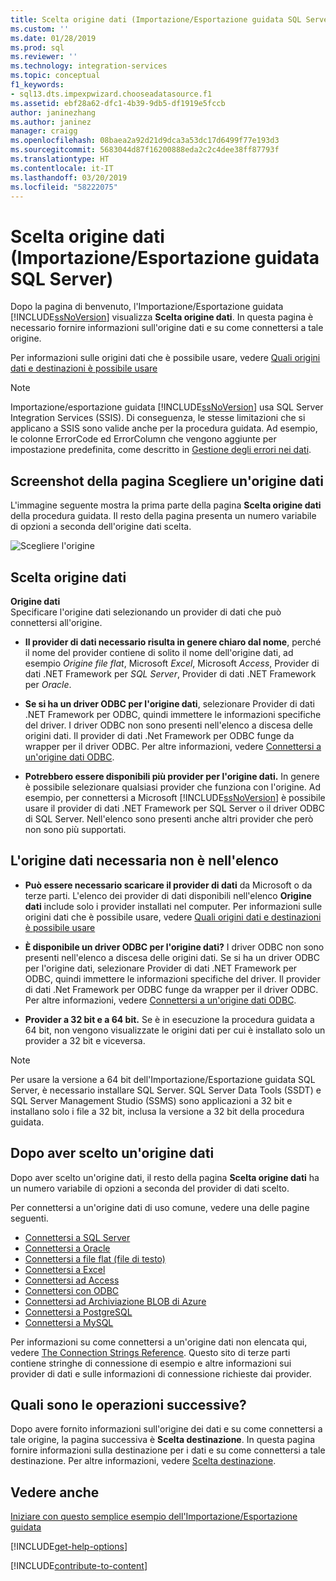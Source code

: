 ```yaml
---
title: Scelta origine dati (Importazione/Esportazione guidata SQL Server) | Microsoft Docs
ms.custom: ''
ms.date: 01/28/2019
ms.prod: sql
ms.reviewer: ''
ms.technology: integration-services
ms.topic: conceptual
f1_keywords:
- sql13.dts.impexpwizard.chooseadatasource.f1
ms.assetid: ebf28a62-dfc1-4b39-9db5-df1919e5fccb
author: janinezhang
ms.author: janinez
manager: craigg
ms.openlocfilehash: 08baea2a92d21d9dca3a53dc17d6499f77e193d3
ms.sourcegitcommit: 5683044d87f16200888eda2c2c4dee38ff87793f
ms.translationtype: HT
ms.contentlocale: it-IT
ms.lasthandoff: 03/20/2019
ms.locfileid: "58222075"
---
```

# <a name="choose-a-data-source-sql-server-import-and-export-wizard"></a>Scelta origine dati (Importazione/Esportazione guidata SQL Server)
  Dopo la pagina di benvenuto, l'Importazione/Esportazione guidata [!INCLUDE[ssNoVersion](../../includes/ssnoversion-md.md)] visualizza **Scelta origine dati**. In questa pagina è necessario fornire informazioni sull'origine dati e su come connettersi a tale origine.
  
Per informazioni sulle origini dati che è possibile usare, vedere [Quali origini dati e destinazioni è possibile usare](../../integration-services/import-export-data/import-and-export-data-with-the-sql-server-import-and-export-wizard.md#wizardSources)

> [!NOTE]
> Importazione/esportazione guidata [!INCLUDE[ssNoVersion](../../includes/ssnoversion-md.md)] usa SQL Server Integration Services (SSIS). Di conseguenza, le stesse limitazioni che si applicano a SSIS sono valide anche per la procedura guidata.  Ad esempio, le colonne ErrorCode ed ErrorColumn che vengono aggiunte per impostazione predefinita, come descritto in [Gestione degli errori nei dati](../../integration-services/data-flow/error-handling-in-data.md).

## <a name="screen-shot-of-the-choose-a-data-source-page"></a>Screenshot della pagina Scegliere un'origine dati 
L'immagine seguente mostra la prima parte della pagina **Scelta origine dati** della procedura guidata. Il resto della pagina presenta un numero variabile di opzioni a seconda dell'origine dati scelta.

![Scegliere l'origine](../../integration-services/import-export-data/media/choose-source.png)

## <a name="choose-a-data-source"></a>Scelta origine dati
 **Origine dati**  
Specificare l'origine dati selezionando un provider di dati che può connettersi all'origine.

-   **Il provider di dati necessario risulta in genere chiaro dal nome**, perché il nome del provider contiene di solito il nome dell'origine dati, ad esempio *Origine file flat*, Microsoft *Excel*, Microsoft *Access*, Provider di dati .NET Framework per *SQL Server*, Provider di dati .NET Framework per *Oracle*.

-   **Se si ha un driver ODBC per l'origine dati**, selezionare Provider di dati .NET Framework per ODBC, quindi immettere le informazioni specifiche del driver. I driver ODBC non sono presenti nell'elenco a discesa delle origini dati. Il provider di dati .Net Framework per ODBC funge da wrapper per il driver ODBC. Per altre informazioni, vedere [Connettersi a un'origine dati ODBC](../../integration-services/import-export-data/connect-to-an-odbc-data-source-sql-server-import-and-export-wizard.md).

-   **Potrebbero essere disponibili più provider per l'origine dati.** In genere è possibile selezionare qualsiasi provider che funziona con l'origine. Ad esempio, per connettersi a Microsoft [!INCLUDE[ssNoVersion](../../includes/ssnoversion-md.md)] è possibile usare il provider di dati .NET Framework per SQL Server o il driver ODBC di SQL Server. Nell'elenco sono presenti anche altri provider che però non sono più supportati. 

## <a name="my-data-source-isnt-in-the-list"></a>L'origine dati necessaria non è nell'elenco
-   **Può essere necessario scaricare il provider di dati** da Microsoft o da terze parti. L'elenco dei provider di dati disponibili nell'elenco **Origine dati** include solo i provider installati nel computer. Per informazioni sulle origini dati che è possibile usare, vedere [Quali origini dati e destinazioni è possibile usare](import-and-export-data-with-the-sql-server-import-and-export-wizard.md#wizardSources)

-   **È disponibile un driver ODBC per l'origine dati?** I driver ODBC non sono presenti nell'elenco a discesa delle origini dati. Se si ha un driver ODBC per l'origine dati, selezionare Provider di dati .NET Framework per ODBC, quindi immettere le informazioni specifiche del driver. Il provider di dati .Net Framework per ODBC funge da wrapper per il driver ODBC. Per altre informazioni, vedere [Connettersi a un'origine dati ODBC](../../integration-services/import-export-data/connect-to-an-odbc-data-source-sql-server-import-and-export-wizard.md).

-   **Provider a 32 bit e a 64 bit.** Se è in esecuzione la procedura guidata a 64 bit, non vengono visualizzate le origini dati per cui è installato solo un provider a 32 bit e viceversa.

> [!NOTE]
> Per usare la versione a 64 bit dell'Importazione/Esportazione guidata SQL Server, è necessario installare SQL Server. SQL Server Data Tools (SSDT) e SQL Server Management Studio (SSMS) sono applicazioni a 32 bit e installano solo i file a 32 bit, inclusa la versione a 32 bit della procedura guidata.

## <a name="after-you-choose-a-data-source"></a>Dopo aver scelto un'origine dati
Dopo aver scelto un'origine dati, il resto della pagina **Scelta origine dati** ha un numero variabile di opzioni a seconda del provider di dati scelto.

Per connettersi a un'origine dati di uso comune, vedere una delle pagine seguenti.
-   [Connettersi a SQL Server](../../integration-services/import-export-data/connect-to-a-sql-server-data-source-sql-server-import-and-export-wizard.md)
-   [Connettersi a Oracle](../../integration-services/import-export-data/connect-to-an-oracle-data-source-sql-server-import-and-export-wizard.md)
-   [Connettersi a file flat (file di testo)](../../integration-services/import-export-data/connect-to-a-flat-file-data-source-sql-server-import-and-export-wizard.md)
-   [Connettersi a Excel](../../integration-services/import-export-data/connect-to-an-excel-data-source-sql-server-import-and-export-wizard.md)
-   [Connettersi ad Access](../../integration-services/import-export-data/connect-to-an-access-data-source-sql-server-import-and-export-wizard.md)
-   [Connettersi con ODBC](../../integration-services/import-export-data/connect-to-an-odbc-data-source-sql-server-import-and-export-wizard.md)
-   [Connettersi ad Archiviazione BLOB di Azure](../../integration-services/import-export-data/connect-to-azure-blob-storage-sql-server-import-and-export-wizard.md)
-   [Connettersi a PostgreSQL](../../integration-services/import-export-data/connect-to-a-postgresql-data-source-sql-server-import-and-export-wizard.md)
-   [Connettersi a MySQL](../../integration-services/import-export-data/connect-to-a-mysql-data-source-sql-server-import-and-export-wizard.md)

Per informazioni su come connettersi a un'origine dati non elencata qui, vedere [The Connection Strings Reference](https://www.connectionstrings.com/). Questo sito di terze parti contiene stringhe di connessione di esempio e altre informazioni sui provider di dati e sulle informazioni di connessione richieste dai provider.

## <a name="whats-next"></a>Quali sono le operazioni successive?
 Dopo avere fornito informazioni sull'origine dei dati e su come connettersi a tale origine, la pagina successiva è **Scelta destinazione**. In questa pagina fornire informazioni sulla destinazione per i dati e su come connettersi a tale destinazione. Per altre informazioni, vedere [Scelta destinazione](../../integration-services/import-export-data/choose-a-destination-sql-server-import-and-export-wizard.md).

## <a name="see-also"></a>Vedere anche
[Iniziare con questo semplice esempio dell'Importazione/Esportazione guidata](../../integration-services/import-export-data/get-started-with-this-simple-example-of-the-import-and-export-wizard.md)

[!INCLUDE[get-help-options](../../includes/paragraph-content/get-help-options.md)]

[!INCLUDE[contribute-to-content](../../includes/paragraph-content/contribute-to-content.md)]
